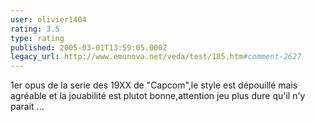 ```yaml
---
user: olivier1404
rating: 3.5
type: rating
published: 2005-03-01T13:59:05.000Z
legacy_url: http://www.emunova.net/veda/test/185.htm#comment-2627
---
```

1er opus de la serie des 19XX de "Capcom",le style est dépouillé mais agréable et la jouabilité est plutot bonne,attention jeu plus dure qu'il n'y parait ...